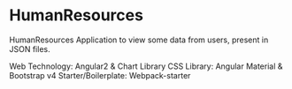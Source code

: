 # HumanResources

HumanResources
Application to view some data from users, present in JSON files. 

Web Technology: Angular2 & Chart Library 
CSS Library: Angular Material & Bootstrap v4 
Starter/Boilerplate: Webpack-starter
